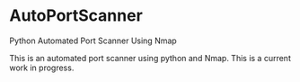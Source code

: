 # AutoPortScanner
Python Automated Port Scanner Using Nmap

This is an automated port scanner using python and Nmap. This is a current work in progress.
